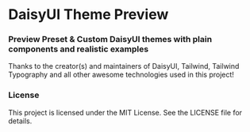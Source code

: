 # DaisyUI Theme Preview

### Preview Preset & Custom DaisyUI themes with plain components and realistic examples

Thanks to the creator(s) and maintainers of DaisyUI, Tailwind, Tailwind Typography and all other awesome technologies used in this project!

### License

This project is licensed under the MIT License. See the LICENSE file for details.
